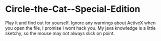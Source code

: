 Circle-the-Cat--Special-Edition
===============================

Play it and find out for yourself. Ignore any warnings about ActiveX when you open the file, I promise I wont hack you. My java knowledge is a little sketchy, so the mouse may not always slick on point.
